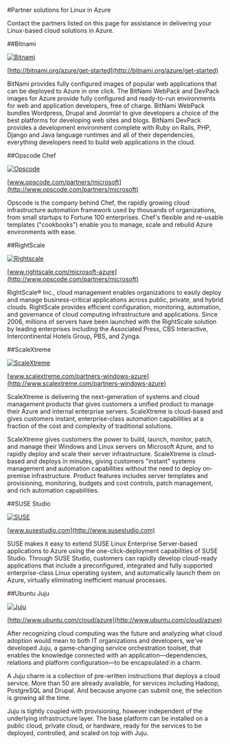 <properties linkid="manage-linux-other-resources-partners" urlDisplayName="Partner solutions" pageTitle="Linux partners for Azure" metaKeywords="" description="Learn about the endorsed Linux images available for Azure virtual machines, including Ubuntu, OpenLogic, and SUSE." metaCanonical="" disqusComments="1" umbracoNaviHide="0" title="Partner solutions for Linux in Azure" authors="" />


#Partner solutions for Linux in Azure

Contact the partners listed on this page for assistance in delivering your Linux-based cloud solutions in Azure. 


##Bitnami

[![Bitnami](./media/cloud-services-linux-partners/bitnami.png) ](http://bitnami.org/azure/get-started)

[http://bitnami.org/azure/get-started](http://bitnami.org/azure/get-started)

BitNami provides fully configured images of popular web applications that can be deployed to Azure in one click. The BitNami WebPack and DevPack images for Azure provide fully configured and ready-to-run environments for web and application developers, free of charge. BitNami WebPack bundles Wordpress, Drupal and Joomla! to give developers a choice of the best platforms for developing web sites and blogs. BitNami DevPack provides a development environment complete with Ruby on Rails, PHP, Django and Java language runtimes and all of their dependencies, everything developers need to build web applications in the cloud.


##Opscode Chef

[![Opscode](./media/cloud-services-linux-partners/opscode.png)](http://www.opscode.com/partners/microsoft) 

[www.opscode.com/partners/microsoft](http://www.opscode.com/partners/microsoft)
	 
Opscode is the company behind Chef, the rapidly growing cloud infrastructure automation framework used by thousands of organizations, from small startups to Fortune 100 enterprises. Chef's flexible and re-usable templates ("cookbooks") enable you to manage, scale and rebuild Azure environments with ease.

##RightScale

[![Rightscale](./media/cloud-services-linux-partners/rightscale-tagline-white-bg.png)](http://www.opscode.com/partners/microsoft)

[www.rightscale.com/microsoft-azure](http://www.opscode.com/partners/microsoft)

RightScale® Inc., cloud management enables organizations to easily deploy and manage business-critical applications across public, private, and hybrid clouds. RightScale provides efficient configuration, monitoring, automation, and governance of cloud computing infrastructure and applications. Since 2006, millions of servers have been launched with the RightScale solution by leading enterprises including the Associated Press, CBS Interactive, Intercontinental Hotels Group, PBS, and Zynga.

##ScaleXtreme

[![ScaleXtreme](./media/cloud-services-linux-partners/scaleXtreme.png) ](http://www.scalextreme.com/partners-windows-azure)

[www.scalextreme.com/partners-windows-azure](http://www.scalextreme.com/partners-windows-azure)
 
ScaleXtreme is delivering the next-generation of systems and cloud management products that gives customers a unified product to manage their Azure and internal enterprise servers. ScaleXtreme is cloud-based and gives customers instant, enterprise-class automation capabilities at a fraction of the cost and complexity of traditional solutions.

ScaleXtreme gives customers the power to build, launch, monitor, patch, and manage their Windows and Linux servers on Microsoft Azure, and to rapidly deploy and scale their server infrastructure. ScaleXtreme is cloud-based and deploys in minutes, giving customers "instant" systems management and automation capabilities without the need to deploy on-premise infrastructure. Product features includes server templates and provisioning, monitoring, budgets and cost controls, patch management, and rich automation capabilities.


##SUSE Studio

[![SUSE](./media/cloud-services-linux-partners/suse.png) ](http://www.susestudio.com)

[www.susestudio.com](http://www.susestudio.com)

SUSE makes it easy to extend SUSE Linux Enterprise Server-based applications to Azure using the one-click-deployment capabilities of SUSE Studio.  Through SUSE Studio, customers can rapidly develop cloud-ready applications that include a preconfigured, integrated and fully supported enterprise-class Linux operating system, and automatically launch them on Azure, virtually eliminating inefficient manual processes. 


##Ubuntu Juju

[![Juju](./media/cloud-services-linux-partners/juju.png)](https://juju.ubuntu.com/)

[http://www.ubuntu.com/cloud/azure](http://www.ubuntu.com/cloud/azure)

After recognizing cloud computing was the future and analyzing what cloud adoption would mean to both IT organizations and developers, we've developed Juju, a game-changing service orchestration toolset, that enables the knowledge connected with an application—dependencies, relations and platform configuration—to be encapsulated in a charm.

A Juju charm is a collection of pre-written instructions that deploys a cloud service. More than 50 are already available, for services including Hadoop, PostgreSQL and Drupal. And because anyone can submit one, the selection is growing all the time.

Juju is tightly coupled with provisioning, however independent of the underlying infrastructure layer. The base platform can be installed on a public cloud, private cloud, or hardware, ready for the services to be deployed, controlled, and scaled on top with Juju.

